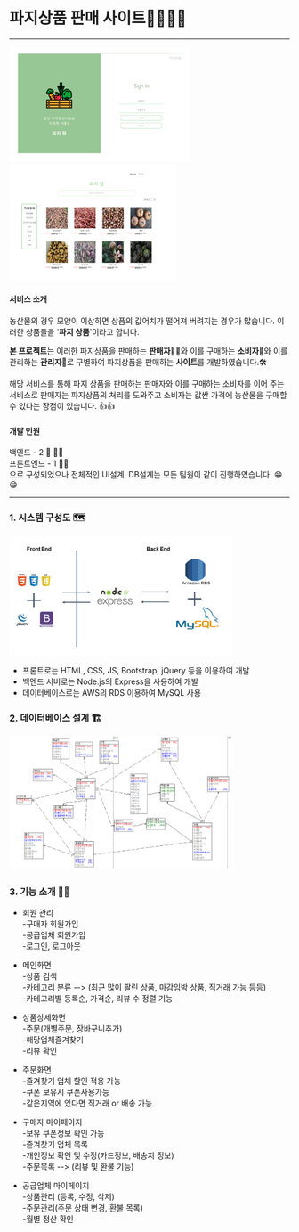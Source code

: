 파지상품 판매 사이트🥔🥕🥦🧅
======================
---
<img src="readme_Img/파지상품로그인화면.PNG" width="325px" alt="login"></img>  <img src="readme_Img/파지상품메인화면.PNG" width="300px" alt="login"></img><br/>
#### 서비스 소개
 농산물의 경우 모양이 이상하면 상품의 값어치가 떨어져 버려지는 경우가 많습니다. 
 이러한 상품들을 '**파지 상품**'이라고 합니다. 
 
 **본 프로젝트**는 이러한 파지상품을 판매하는 **판매자**👨‍🌾와 이를 구매하는 **소비자**🧑와 이를 관리하는 **관리자**👮로 구별하여 파지상품을 판매하는 **사이트**를 개발하였습니다.🛠
 
해당 서비스를 통해 파지 상품을 판매하는 판매자와 이를 구매하는 소비자를 이어 주는 서비스로 판매자는 파지상품의 처리를 도와주고 소비자는 값싼 가격에 농산물을 구매할 수 있다는 장점이 있습니다. 👍👍

#### 개발 인원
백엔드 - 2 🧟 👩‍💻   
프론트엔드 - 1 🧚‍♂️
<br>
으로 구성되었으나 전체적인 UI설계, DB설계는 모든 팀원이 같이 진행하였습니다. 😁😁

---------

### 1. 시스템 구성도 🗺

<img src="readme_Img/시스템구성도.PNG" width="400px" alt="login"></img><br/>

* 프론트로는 HTML, CSS, JS, Bootstrap, jQuery 등을 이용하여 개발
* 백엔드 서버로는 Node.js의 Express을 사용하여 개발
* 데이터베이스로는 AWS의 RDS 이용하여 MySQL 사용

### 2. 데이터베이스 설계 🏗

<img src="readme_Img/ERD.PNG" width="400px" alt="login"></img><br/>

### 3. 기능 소개 🎉🎉
* 회원 관리    
-구매자 회원가입   
-공급업체 회원가입   
-로그인, 로그아웃

* 메인화면   
-상품 검색   
-카테고리 분류 --> (최근 많이 팔린 상품, 마감임박 상품, 직거래 가능 등등)   
-카테고리별 등록순, 가격순, 리뷰 수 정렬 기능

* 상품상세화면      
-주문(개별주문, 장바구니추가)   
-해당업체즐겨찾기   
-리뷰 확인   

* 주문화면   
-즐겨찾기 업체 할인 적용 가능   
-쿠폰 보유시 쿠폰사용가능   
-같은지역에 있다면 직거래 or 배송 가능

* 구매자 마이페이지   
-보유 쿠폰정보 확인 가능   
-즐겨찾기 업체 목록   
-개인정보 확인 및 수정(카드정보, 배송지 정보)   
-주문목록 --> (리뷰 및 환불 기능)

* 공급업체 마이페이지   
-상품관리 (등록, 수정, 삭제)   
-주문관리(주문 상태 변경, 환불 목록)   
-월별 정산 확인

